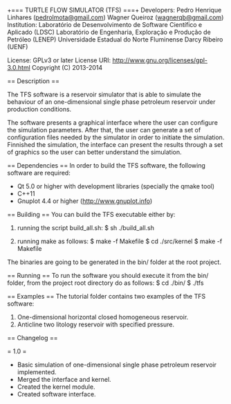 +=== TURTLE FLOW SIMULATOR (TFS) ===+
Developers: Pedro Henrique Linhares (pedrolmota@gmail.com)
            Wagner Queiroz (wagnerqb@gmail.com)
Institution:
            Laboratório de Desenvolvimento de Software Científico e Aplicado (LDSC)
            Laboratório de Engenharia, Exploração e Produção de Petróleo (LENEP)
            Universidade Estadual do Norte Fluminense Darcy Ribeiro (UENF)

License: GPLv3 or later
License URI: http://www.gnu.org/licenses/gpl-3.0.html
Copyright (C) 2013-2014

== Description ==

The TFS software is a reservoir simulator that is able to simulate the behaviour of an one-dimensional
single phase petroleum reservoir under production conditions.

The software presents a graphical interface where the user can configure the simulation parameters.
After that, the user can generate a set of configuration files needed by the simulator in order
to initiate the simulation. Finnished the simulation, the interface can present the results
through a set of graphics so the user can better understand the simulation.

== Dependencies ==
In order to build the TFS software, the following software are required:

* Qt 5.0 or higher with development libraries (specially the qmake tool)
* C++11
* Gnuplot 4.4 or higher (http://www.gnuplot.info)

== Building ==
You can build the TFS executable either by:

1. running the script build_all.sh:
    $ sh ./build_all.sh

2. running make as follows:
    $ make -f Makefile
    $ cd ./src/kernel
    $ make -f Makefile

The binaries are going to be generated in the bin/ folder at the root project.

== Running ==
To run the software you should execute it from the bin/ folder, from the project root directory do as follows:
    $ cd ./bin/
    $ ./tfs

== Examples ==
The tutorial folder contains two examples of the TFS software:

1. One-dimensional horizontal closed homogeneous reservoir.
2. Anticline two litology reservoir with specified pressure.

== Changelog ==

= 1.0 =
* Basic simulation of one-dimensional single phase petroleum reservoir implemented.
* Merged the interface and kernel.
* Created the kernel module.
* Created software interface.
